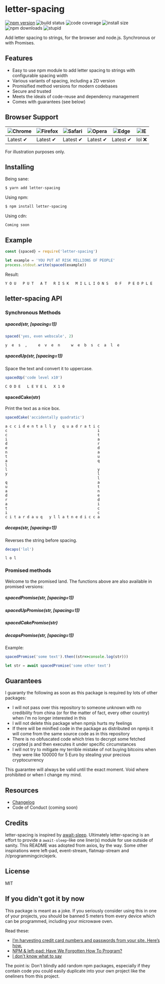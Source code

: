 # letter-spacing

[![npm version](https://img.shields.io/badge/npm-1.0.7-brightgreen.svg)](https://www.npmjs.org/package/letter-spacing)
![build status](https://img.shields.io/badge/build-passing-brightgreen.svg)
![code coverage](https://img.shields.io/badge/coverage-9001%25-brightgreen.svg)
![install size](https://img.shields.io/badge/install_size-0.01TiB-brightgreen.svg)
![npm downloads](https://img.shields.io/badge/downloads-300_M%2fm-brightgreen.svg)
![stupid](https://img.shields.io/badge/stupid-yes-brightgreen.svg)

Add letter spacing to strings, for the browser and node.js. Synchronous or with Promises.

## Features

- Easy to use npm module to add letter spacing to strings with configurable spacing width
- Various variants of spacing, including a 2D version
- Promisified method versions for modern codebases
- Secure and trusted
- Meets the ideals of code-reuse and dependency management
- Comes with guarantees (see below)

## Browser Support

![Chrome](https://raw.github.com/alrra/browser-logos/master/src/chrome/chrome_48x48.png) | ![Firefox](https://raw.github.com/alrra/browser-logos/master/src/firefox/firefox_48x48.png) | ![Safari](https://raw.github.com/alrra/browser-logos/master/src/safari/safari_48x48.png) | ![Opera](https://raw.github.com/alrra/browser-logos/master/src/opera/opera_48x48.png) | ![Edge](https://raw.github.com/alrra/browser-logos/master/src/edge/edge_48x48.png) | ![IE](https://raw.github.com/alrra/browser-logos/master/src/archive/internet-explorer_9-11/internet-explorer_9-11_48x48.png) |
--- | --- | --- | --- | --- | --- |
Latest ✔ | Latest ✔ | Latest ✔ | Latest ✔ | Latest ✔ | lol ❌ |

For illustration purposes only.

## Installing

Being sane:

```bash
$ yarn add letter-spacing
```

Using npm:

```bash
$ npm install letter-spacing
```

Using cdn:

```
Coming soon
```

## Example

```js
const {spaced} = require('letter-spacing')

let example = 'YOU PUT AT RISK MILLIONS OF PEOPLE'
process.stdout.write(spaced(example))
```

Result:

```
Y O U   P U T   A T   R I S K   M I L L I O N S   O F   P E O P L E
```

## letter-spacing API

### Synchronous Methods

##### spaced(str, [spacing=1])

```js
spaced('yes, even webscale', 2)
```

```
y  e  s  ,     e  v  e  n     w  e  b  s  c  a  l  e
```

##### spacedUp(str, [spacing=1])

Space the text and convert it to uppercase.

```js
spacedUp('code level x10')
```

```
C O D E   L E V E L   X 1 0
```

#### spacedCake(str)

Print the text as a nice box.

```js
spacedCake('accidentally quadratic')
```

```
a c c i d e n t a l l y   q u a d r a t i c
c                                         i
c                                         t
i                                         a
d                                         r
e                                         d
n                                         a
t                                         u
a                                         q
l                                          
l                                         y
y                                         l
                                          l
q                                         a
u                                         t
a                                         n
d                                         e
r                                         d
a                                         i
t                                         c
i                                         c
c i t a r d a u q   y l l a t n e d i c c a
```

##### decaps(str, [spacing=1])

Reverses the string before spacing.

```js
decaps('lol')
```

```
l o l
```

### Promised methods

Welcome to the promised land. The functions above are also available
in promised versions:

##### spacedPromise(str, [spacing=1])
##### spacedUpPromise(str, [spacing=1])
##### spacedCakePromise(str)
##### decapsPromise(str, [spacing=1])

Example:

```js
spacedPromise('some text').then((str=>console.log(str)))
```

```js
let str = await spacedPromise('some other text')
```

## Guarantees

I guaranty the following as soon as this package is required by lots of other packages:

* I will not pass over this repository to someone unknown with no credibility from china (or for the matter of fact, every other country) when i'm no longer interested in this
* I will not delete this package when npmjs hurts my feelings
* If there will be minified code in the package as distributed on npmjs it will come from the same source code as in this repository
* There is no obfuscated code which tries to decrypt some fetched crypted js and then executes it under specific circumstances
* I will not try to mitigate my terrible mistake of not buying bitcoins when they were like 100000 for 5 Euro by stealing your precious cryptocurrency

This guarantee will always be valid until the exact moment. Void where prohibited or when I change my mind.


## Resources

* [Changelog](https://github.com/julijane/letter-spacing/commits)
* Code of Conduct (coming soon)

## Credits

letter-spacing is inspired by [await-sleep](https://github.com/sqren/await-sleep). Ultimately letter-spacing is an effort to provide a `await-sleep`-like one liner(s) module for use outside of sanity. This README was adopted from axios, by the way. Some other inspirations were left-pad, event-stream, flatmap-stream and /r/programmingcirclejerk.

## License

MIT

## If you didn't got it by now

This package is meant as a joke. If you seriously consider using this in one of
your projects, you should be banned 5 meters from every device which can be
programmed, including your microwave oven.

Read these:

* [I’m harvesting credit card numbers and passwords from your site. Here’s how.](https://hackernoon.com/im-harvesting-credit-card-numbers-and-passwords-from-your-site-here-s-how-9a8cb347c5b5)
* [NPM & left-pad: Have We Forgotten How To Program?](https://www.davidhaney.io/npm-left-pad-have-we-forgotten-how-to-program/)
* [I don't know what to say](https://github.com/dominictarr/event-stream/issues/116)

The point is: Don't blindly add random npm packages, especially if they contain code 
you could easily duplicate into your own project like the oneliners from this project.
